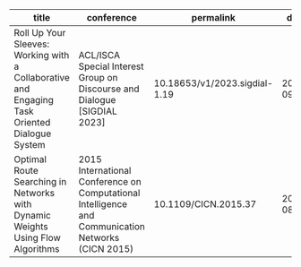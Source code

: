 
| title | conference | permalink | date | venue | paperurl |
| -------- | -------------------------------------- | -------------------------- | ------ | --- | ---- |
| Roll Up Your Sleeves: Working with a Collaborative and Engaging Task Oriented Dialogue System        | ACL/ISCA Special Interest Group on Discourse and Dialogue [SIGDIAL 2023]            | 10.18653/v1/2023.sigdial-1.19        | 2023-09-15    | Prague, Czechia   | 'https://aclanthology.org/2023.sigdial-1.19/'    |
| Optimal Route Searching in Networks with Dynamic Weights Using Flow Algorithms        | 2015 International Conference on Computational Intelligence and Communication Networks (CICN 2015)            | 10.1109/CICN.2015.37        | 2016-08-18    | Jabalpur, India   | '[https://aclanthology.org/2023.sigdial-1.19/](https://ieeexplore.ieee.org/document/7546072/)'    |



